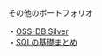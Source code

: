 その他のポートフォリオ

・[OSS-DB Silver](https://github.com/y-sh-ml/Books/tree/main/OSS-DB%20Silver)<br>
・[SQLの基礎まとめ](https://qiita.com/zoo-machine_learning/items/215076c876d22533f432)
